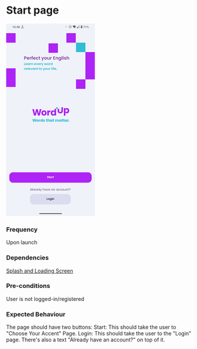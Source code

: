 # Start page

![StartPage](../_media/Onboarding/StartPage.png)

### Frequency

Upon launch

### Dependencies

[Splash and Loading Screen](SplashAndLoading.md)

### Pre-conditions

User is not logged-in/registered

### Expected Behaviour

The page should have two buttons:
Start: This should take the user to "Choose Your Accent" Page.
Login: This should take the user to the "Login" page. There's also a text "Already have an account?" on top of it.
